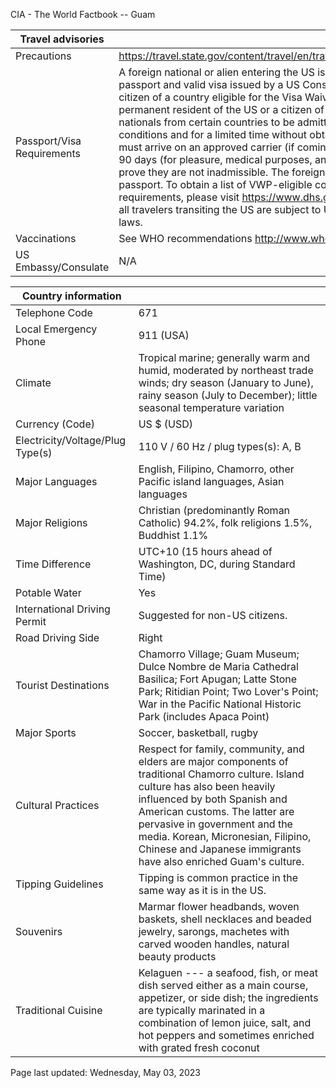 CIA - The World Factbook -- Guam

| Travel advisories | |
| --- | --- |
| Precautions | <https://travel.state.gov/content/travel/en/traveladvisories/traveladvisories.html> |
| Passport/Visa Requirements | A foreign national or alien entering the US is generally required to present a passport and valid visa issued by a US Consular Official, unless they are a citizen of a country eligible for the Visa Waiver Program (VWP), or are a lawful permanent resident of the US or a citizen of Canada. The VWP allows foreign nationals from certain countries to be admitted to the US under limited conditions and for a limited time without obtaining a visa. The foreign national must arrive on an approved carrier (if coming by air or sea), stay no more than 90 days (for pleasure, medical purposes, and/or business), and be able to prove they are not inadmissible. The foreign national is still required to have a passport. To obtain a list of VWP-eligible countries and VWP passport requirements, please visit https://www.dhs.gov/visa-waiver-program. Note: all travelers transiting the US are subject to US customs and/or immigration laws. |
| Vaccinations | See WHO recommendations  <http://www.who.int/> |
| US Embassy/Consulate | N/A |

| Country information |  |
| --- | --- |
| Telephone Code | 671 |
| Local Emergency Phone | 911 (USA) |
| Climate | Tropical marine; generally warm and humid, moderated by northeast trade winds; dry season (January to June), rainy season (July to December); little seasonal temperature variation |
| Currency (Code) | US $ (USD) |
| Electricity/Voltage/Plug Type(s) | 110 V / 60 Hz / plug types(s): A, B |
| Major Languages | English, Filipino, Chamorro, other Pacific island languages, Asian languages |
| Major Religions | Christian (predominantly Roman Catholic) 94.2%, folk religions 1.5%, Buddhist 1.1% |
| Time Difference | UTC+10 (15 hours ahead of Washington, DC, during Standard Time) |
| Potable Water | Yes |
| International Driving Permit | Suggested for non-US citizens. |
| Road Driving Side | Right |
| Tourist Destinations | Chamorro Village; Guam Museum; Dulce Nombre de Maria Cathedral Basilica; Fort Apugan; Latte Stone Park; Ritidian Point; Two Lover's Point; War in the Pacific National Historic Park (includes Apaca Point) |
| Major Sports | Soccer, basketball, rugby |
| Cultural Practices | Respect for family, community, and elders are major components of traditional Chamorro culture. Island culture has also been heavily influenced by both Spanish and American customs. The latter are pervasive in government and the media. Korean, Micronesian, Filipino, Chinese and Japanese immigrants have also enriched Guam's culture. |
| Tipping Guidelines | Tipping is common practice in the same way as it is in the US. |
| Souvenirs | Marmar flower headbands, woven baskets, shell necklaces and beaded jewelry, sarongs, machetes with carved wooden handles, natural beauty products |
| Traditional Cuisine | Kelaguen --- a seafood, fish, or meat dish served either as a main course, appetizer, or side dish; the ingredients are typically marinated in a combination of lemon juice, salt, and hot peppers and sometimes enriched with grated fresh coconut |

Page last updated: Wednesday, May 03, 2023

